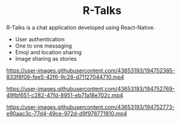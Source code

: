 

<h1 align="center">R-Talks</h1>
<p>R-Talks is a chat application developed using React-Native.</p>
<ul>
  <li>
      User authentication
  </li>
  <li>
      One to one messaging
  </li>
  <li>
      Emoji and location sharing
  </li>
   <li>
      Image sharing as stories
  </li>
</ul>

https://user-images.githubusercontent.com/43653193/194752385-833f8f09-fee5-42f6-9c28-d71127044710.mp4





https://user-images.githubusercontent.com/43653193/194752769-49fbf651-c282-47fd-8951-eb71a18e702c.mp4



https://user-images.githubusercontent.com/43653193/194752773-e90aac3c-77d4-49ce-972d-d9f978771810.mp4

